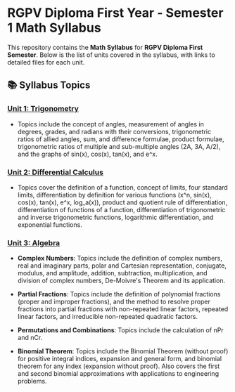 # RGPV Diploma First Year - Semester 1 Math Syllabus

This repository contains the **Math Syllabus** for **RGPV Diploma First Semester**. Below is the list of units covered in the syllabus, with links to detailed files for each unit.

## 📚 **Syllabus Topics**

### **[Unit 1: Trigonometry](./Math/Unit1.md)**
- Topics include the concept of angles, measurement of angles in degrees, grades, and radians with their conversions, trigonometric ratios of allied angles, sum, and difference formulae, product formulae, trigonometric ratios of multiple and sub-multiple angles (2A, 3A, A/2), and the graphs of sin(x), cos(x), tan(x), and e^x.

### **[Unit 2: Differential Calculus](./Math/Unit2.md)**
- Topics cover the definition of a function, concept of limits, four standard limits, differentiation by definition for various functions (x^n, sin(x), cos(x), tan(x), e^x, log_a(x)), product and quotient rule of differentiation, differentiation of functions of a function, differentiation of trigonometric and inverse trigonometric functions, logarithmic differentiation, and exponential functions.

### **[Unit 3: Algebra](./Math/Unit3.md)**
- **Complex Numbers**: Topics include the definition of complex numbers, real and imaginary parts, polar and Cartesian representation, conjugate, modulus, and amplitude, addition, subtraction, multiplication, and division of complex numbers, De-Moivre's Theorem and its application.
  
- **Partial Fractions**: Topics include the definition of polynomial fractions (proper and improper fractions), and the method to resolve proper fractions into partial fractions with non-repeated linear factors, repeated linear factors, and irreducible non-repeated quadratic factors.

- **Permutations and Combinations**: Topics include the calculation of nPr and nCr.

- **Binomial Theorem**: Topics include the Binomial Theorem (without proof) for positive integral indices, expansion and general form, and binomial theorem for any index (expansion without proof). Also covers the first and second binomial approximations with applications to engineering problems.
